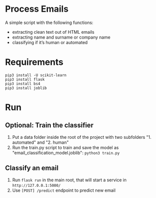 # Process Emails
A simple script with the following functions:
- extracting clean text out of HTML emails
- extracting name and surname or company name
- classifying if it’s human or automated
 

# Requirements 
```
pip3 install -U scikit-learn
pip3 install flask
pip3 install bs4
pip3 install joblib
```

# Run

## Optional: Train the classifier
1. Put a data folder inside the root of the project with two subfolders "1. automated" and "2. human"
2. Run the train.py script to train and save the model as "email_classification_model.joblib":
   `python3 train.py`

## Classify an email
1. Run `flask run` in the main root, that will start a service in `http://127.0.0.1:5000/`
2. Use `[POST] /predict` endpoint to predict new email
